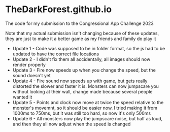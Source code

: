 # TheDarkForest.github.io
The code for my submission to the Congressional App Challenge 2023

Note that my actual submission isn't changing because of these updates, they are just to make it a better game as my friends and family do play it

- Update 1 - Code was supposed to be in folder format, so the js had to be updated to have the correct file locations
- Update 2 - I didn't fix them all accidentally, all images should now render properly
- Update 3 - Fire now speeds up when you change the speed, but the sound doesn't yet
- Update 4 - Fire sound now speeds up with game, but gets really distorted the slower and faster it is. Monsters can now jumpscare you without looking at their wall, change made because several people wanted it
- Update 5 - Points and clock now move at twice the speed relative to the monster's movemnt, so it should be easier now. I tried making it from 1000ms to 750ms, but it was still too hard, so now it's only 500ms
- Update 6 - All monsters now play the jumpscare noise, but half as loud, and then they all now adjust when the speed is changed
